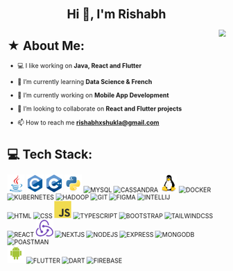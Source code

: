 <h1 align="center">Hi 👋, I'm Rishabh</h1>
<img align="right" src="https://cdn.dribbble.com/users/247591/screenshots/4505719/earthdaykid.gif" height=300px>

# ★ About Me:

- 💻 I like working on **Java, React and Flutter**

- 🌱 I’m currently learning **Data Science & French**

- 📱 I’m currently working on **Mobile App Development**

- 🔭 I’m looking to collaborate on **React and Flutter projects**

- 📫 How to reach me **rishabhxshukla@gmail.com**

<!------------------------------------------------------------------------------------------------------------------------------------------------------>

# 💻 Tech Stack:

<div>
  <img src="https://raw.githubusercontent.com/devicons/devicon/master/icons/java/java-original.svg" alt="JAVA" width="40" height="40"/>
  <img src="https://raw.githubusercontent.com/devicons/devicon/master/icons/c/c-original.svg" alt="C" width="40" height="40"/>
  <img src="https://raw.githubusercontent.com/devicons/devicon/master/icons/cplusplus/cplusplus-original.svg" alt="CPP" width="40" height="40"/>
  <img src="https://raw.githubusercontent.com/devicons/devicon/master/icons/python/python-original.svg" alt="PYTHON" width="40" height="40"/>
  <img src="https://www.vectorlogo.zone/logos/mysql/mysql-icon.svg" alt="MYSQL" width="40" height="40"/>
  <img src="https://www.vectorlogo.zone/logos/apache_cassandra/apache_cassandra-icon.svg" alt="CASSANDRA" width="40" height="40"/>
  <img src="https://raw.githubusercontent.com/devicons/devicon/master/icons/linux/linux-original.svg" alt="LINUX" width="40" height="40"/>
  <img src="https://www.vectorlogo.zone/logos/docker/docker-icon.svg" alt="DOCKER" width="40" height="40"/>
  <img src="https://www.vectorlogo.zone/logos/kubernetes/kubernetes-icon.svg" alt="KUBERNETES" width="40" height="40"/>
  <img src="https://www.vectorlogo.zone/logos/apache_hadoop/apache_hadoop-icon.svg" alt="HADOOP" width="40" height="40"/>
  <img src="https://www.vectorlogo.zone/logos/git-scm/git-scm-icon.svg" alt="GIT" width="40" height="40"/>
  <img src="https://www.vectorlogo.zone/logos/figma/figma-icon.svg" alt="FIGMA" width="40" height="40"/>
  <img src="https://cdn.worldvectorlogo.com/logos/intellij-idea-1.svg" alt="INTELLIJ" width="40" height="40"/>
</div>

<!------------------------------------------------------------------------------------------------------------------------------------------------------>

<div>
  <img src="https://www.vectorlogo.zone/logos/w3_html5/w3_html5-icon.svg" alt="HTML" width="40" height="40"/>
  <img src="https://www.vectorlogo.zone/logos/w3_css/w3_css-icon.svg" alt="CSS" width="40" height="40"/>
  <img src="https://raw.githubusercontent.com/devicons/devicon/master/icons/javascript/javascript-original.svg" alt="JAVASCRIPT" width="40" height="40"/>
  <img src="https://www.vectorlogo.zone/logos/typescriptlang/typescriptlang-icon.svg" alt="TYPESCRIPT" width="40" height="40"/>
  <img src="https://cdn.worldvectorlogo.com/logos/bootstrap-5-1.svg" alt="BOOTSTRAP" width="40" height="40"/>
  <img src="https://www.vectorlogo.zone/logos/tailwindcss/tailwindcss-icon.svg" alt="TAILWINDCSS" width="40" height="40"/>
  <img src="https://www.vectorlogo.zone/logos/reactjs/reactjs-icon.svg" alt="REACT" width="40" height="40"/>
  <img src="https://raw.githubusercontent.com/devicons/devicon/master/icons/redux/redux-original.svg" alt="REDUX" width="40" height="40"/>
  <img src="https://cdn.worldvectorlogo.com/logos/next-js.svg" alt="NEXTJS" width="40" height="40"/>
  <img src="https://www.vectorlogo.zone/logos/nodejs/nodejs-icon.svg" alt="NODEJS" width="40" height="40"/>
  <img src="https://www.vectorlogo.zone/logos/expressjs/expressjs-icon.svg" alt="EXPRESS" width="40" height="40"/>
  <img src="https://www.vectorlogo.zone/logos/mongodb/mongodb-icon.svg" alt="MONGODB" width="40" height="40"/>
  <img src="https://www.vectorlogo.zone/logos/getpostman/getpostman-icon.svg" alt="POASTMAN" width="40" height="40"/>
</div>

<!------------------------------------------------------------------------------------------------------------------------------------------------------>

<div>
  <img src="https://raw.githubusercontent.com/devicons/devicon/master/icons/android/android-original-wordmark.svg" alt="ANDROID" width="40" height="40"/>
  <img src="https://www.vectorlogo.zone/logos/flutterio/flutterio-icon.svg" alt="FLUTTER" width="40" height="40"/>
  <img src="https://www.vectorlogo.zone/logos/dartlang/dartlang-icon.svg" alt="DART" width="40" height="40"/>
  <img src="https://www.vectorlogo.zone/logos/firebase/firebase-icon.svg" alt="FIREBASE" width="40" height="40"/>
</div>
